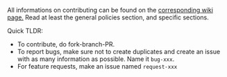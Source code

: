 All informations on contributing can be found on the [corresponding wiki page.](https://github.com/iScsc/wiresmash/wiki/Contributing) Read at least the general policies section, and specific sections. 

Quick TLDR:
- To contribute, do fork-branch-PR.
- To report bugs, make sure not to create duplicates and create an issue with as many information as possible. Name it `bug-xxx`.
- For feature requests, make an issue named `request-xxx`
